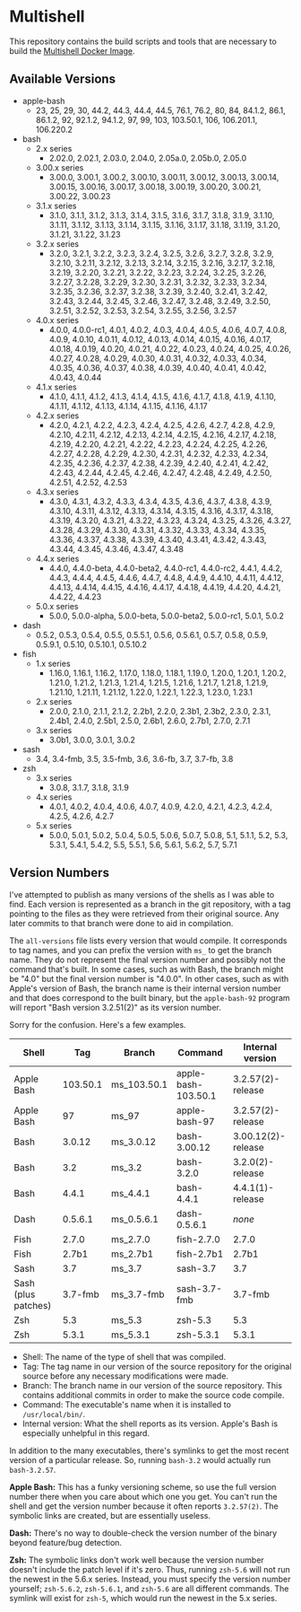 Multishell
==========

This repository contains the build scripts and tools that are necessary to build the [Multishell Docker Image](https://hub.docker.com/r/fidian/multishell/).


Available Versions
------------------

* apple-bash
    * 23, 25, 29, 30, 44.2, 44.3, 44.4, 44.5, 76.1, 76.2, 80, 84, 84.1.2, 86.1, 86.1.2, 92, 92.1.2, 94.1.2, 97, 99, 103, 103.50.1, 106, 106.201.1, 106.220.2
* bash
    * 2.x series
        * 2.02.0, 2.02.1, 2.03.0, 2.04.0, 2.05a.0, 2.05b.0, 2.05.0
    * 3.00.x series
        * 3.00.0, 3.00.1, 3.00.2, 3.00.10, 3.00.11, 3.00.12, 3.00.13, 3.00.14, 3.00.15, 3.00.16, 3.00.17, 3.00.18, 3.00.19, 3.00.20, 3.00.21, 3.00.22, 3.00.23
    * 3.1.x series
        * 3.1.0, 3.1.1, 3.1.2, 3.1.3, 3.1.4, 3.1.5, 3.1.6, 3.1.7, 3.1.8, 3.1.9, 3.1.10, 3.1.11, 3.1.12, 3.1.13, 3.1.14, 3.1.15, 3.1.16, 3.1.17, 3.1.18, 3.1.19, 3.1.20, 3.1.21, 3.1.22, 3.1.23
    * 3.2.x series
        * 3.2.0, 3.2.1, 3.2.2, 3.2.3, 3.2.4, 3.2.5, 3.2.6, 3.2.7, 3.2.8, 3.2.9, 3.2.10, 3.2.11, 3.2.12, 3.2.13, 3.2.14, 3.2.15, 3.2.16, 3.2.17, 3.2.18, 3.2.19, 3.2.20, 3.2.21, 3.2.22, 3.2.23, 3.2.24, 3.2.25, 3.2.26, 3.2.27, 3.2.28, 3.2.29, 3.2.30, 3.2.31, 3.2.32, 3.2.33, 3.2.34, 3.2.35, 3.2.36, 3.2.37, 3.2.38, 3.2.39, 3.2.40, 3.2.41, 3.2.42, 3.2.43, 3.2.44, 3.2.45, 3.2.46, 3.2.47, 3.2.48, 3.2.49, 3.2.50, 3.2.51, 3.2.52, 3.2.53, 3.2.54, 3.2.55, 3.2.56, 3.2.57
    * 4.0.x series
        * 4.0.0, 4.0.0-rc1, 4.0.1, 4.0.2, 4.0.3, 4.0.4, 4.0.5, 4.0.6, 4.0.7, 4.0.8, 4.0.9, 4.0.10, 4.0.11, 4.0.12, 4.0.13, 4.0.14, 4.0.15, 4.0.16, 4.0.17, 4.0.18, 4.0.19, 4.0.20, 4.0.21, 4.0.22, 4.0.23, 4.0.24, 4.0.25, 4.0.26, 4.0.27, 4.0.28, 4.0.29, 4.0.30, 4.0.31, 4.0.32, 4.0.33, 4.0.34, 4.0.35, 4.0.36, 4.0.37, 4.0.38, 4.0.39, 4.0.40, 4.0.41, 4.0.42, 4.0.43, 4.0.44
    * 4.1.x series
        * 4.1.0, 4.1.1, 4.1.2, 4.1.3, 4.1.4, 4.1.5, 4.1.6, 4.1.7, 4.1.8, 4.1.9, 4.1.10, 4.1.11, 4.1.12, 4.1.13, 4.1.14, 4.1.15, 4.1.16, 4.1.17
    * 4.2.x series
        * 4.2.0, 4.2.1, 4.2.2, 4.2.3, 4.2.4, 4.2.5, 4.2.6, 4.2.7, 4.2.8, 4.2.9, 4.2.10, 4.2.11, 4.2.12, 4.2.13, 4.2.14, 4.2.15, 4.2.16, 4.2.17, 4.2.18, 4.2.19, 4.2.20, 4.2.21, 4.2.22, 4.2.23, 4.2.24, 4.2.25, 4.2.26, 4.2.27, 4.2.28, 4.2.29, 4.2.30, 4.2.31, 4.2.32, 4.2.33, 4.2.34, 4.2.35, 4.2.36, 4.2.37, 4.2.38, 4.2.39, 4.2.40, 4.2.41, 4.2.42, 4.2.43, 4.2.44, 4.2.45, 4.2.46, 4.2.47, 4.2.48, 4.2.49, 4.2.50, 4.2.51, 4.2.52, 4.2.53
    * 4.3.x series
        * 4.3.0, 4.3.1, 4.3.2, 4.3.3, 4.3.4, 4.3.5, 4.3.6, 4.3.7, 4.3.8, 4.3.9, 4.3.10, 4.3.11, 4.3.12, 4.3.13, 4.3.14, 4.3.15, 4.3.16, 4.3.17, 4.3.18, 4.3.19, 4.3.20, 4.3.21, 4.3.22, 4.3.23, 4.3.24, 4.3.25, 4.3.26, 4.3.27, 4.3.28, 4.3.29, 4.3.30, 4.3.31, 4.3.32, 4.3.33, 4.3.34, 4.3.35, 4.3.36, 4.3.37, 4.3.38, 4.3.39, 4.3.40, 4.3.41, 4.3.42, 4.3.43, 4.3.44, 4.3.45, 4.3.46, 4.3.47, 4.3.48
    * 4.4.x series
        * 4.4.0, 4.4.0-beta, 4.4.0-beta2, 4.4.0-rc1, 4.4.0-rc2, 4.4.1, 4.4.2, 4.4.3, 4.4.4, 4.4.5, 4.4.6, 4.4.7, 4.4.8, 4.4.9, 4.4.10, 4.4.11, 4.4.12, 4.4.13, 4.4.14, 4.4.15, 4.4.16, 4.4.17, 4.4.18, 4.4.19, 4.4.20, 4.4.21, 4.4.22, 4.4.23
    * 5.0.x series
        * 5.0.0, 5.0.0-alpha, 5.0.0-beta, 5.0.0-beta2, 5.0.0-rc1, 5.0.1, 5.0.2
* dash
    * 0.5.2, 0.5.3, 0.5.4, 0.5.5, 0.5.5.1, 0.5.6, 0.5.6.1, 0.5.7, 0.5.8, 0.5.9, 0.5.9.1, 0.5.10, 0.5.10.1, 0.5.10.2
* fish
    * 1.x series
        * 1.16.0, 1.16.1, 1.16.2, 1.17.0, 1.18.0, 1.18.1, 1.19.0, 1.20.0, 1.20.1, 1.20.2, 1.21.0, 1.21.2, 1.21.3, 1.21.4, 1.21.5, 1.21.6, 1.21.7, 1.21.8, 1.21.9, 1.21.10, 1.21.11, 1.21.12, 1.22.0, 1.22.1, 1.22.3, 1.23.0, 1.23.1
    * 2.x series
        * 2.0.0, 2.1.0, 2.1.1, 2.1.2, 2.2b1, 2.2.0, 2.3b1, 2.3b2, 2.3.0, 2.3.1, 2.4b1, 2.4.0, 2.5b1, 2.5.0, 2.6b1, 2.6.0, 2.7b1, 2.7.0, 2.7.1
    * 3.x series
        * 3.0b1, 3.0.0, 3.0.1, 3.0.2
* sash
    * 3.4, 3.4-fmb, 3.5, 3.5-fmb, 3.6, 3.6-fb, 3.7, 3.7-fb, 3.8
* zsh
    * 3.x series
        * 3.0.8, 3.1.7, 3.1.8, 3.1.9
    * 4.x series
        * 4.0.1, 4.0.2, 4.0.4, 4.0.6, 4.0.7, 4.0.9, 4.2.0, 4.2.1, 4.2.3, 4.2.4, 4.2.5, 4.2.6, 4.2.7
    * 5.x series
        * 5.0.0, 5.0.1, 5.0.2, 5.0.4, 5.0.5, 5.0.6, 5.0.7, 5.0.8, 5.1, 5.1.1, 5.2, 5.3, 5.3.1, 5.4.1, 5.4.2, 5.5, 5.5.1, 5.6, 5.6.1, 5.6.2, 5.7, 5.7.1


Version Numbers
---------------

I've attempted to publish as many versions of the shells as I was able to find. Each version is represented as a branch in the git repository, with a tag pointing to the files as they were retrieved from their original source. Any later commits to that branch were done to aid in compilation.

The `all-versions` file lists every version that would compile. It corresponds to tag names, and you can prefix the version with `ms_` to get the branch name. They do not represent the final version number and possibly not the command that's built. In some cases, such as with Bash, the branch might be "4.0" but the final version number is "4.0.0". In other cases, such as with Apple's version of Bash, the branch name is their internal version number and that does correspond to the built binary, but the `apple-bash-92` program will report "Bash version 3.2.51(2)" as its version number.

Sorry for the confusion. Here's a few examples.

| Shell               | Tag      | Branch      | Command             | Internal version   |
|---------------------|----------|-------------|---------------------|--------------------|
| Apple Bash          | 103.50.1 | ms_103.50.1 | apple-bash-103.50.1 | 3.2.57(2)-release  |
| Apple Bash          | 97       | ms_97       | apple-bash-97       | 3.2.57(2)-release  |
| Bash                | 3.0.12   | ms_3.0.12   | bash-3.00.12        | 3.00.12(2)-release |
| Bash                | 3.2      | ms_3.2      | bash-3.2.0          | 3.2.0(2)-release   |
| Bash                | 4.4.1    | ms_4.4.1    | bash-4.4.1          | 4.4.1(1)-release   |
| Dash                | 0.5.6.1  | ms_0.5.6.1  | dash-0.5.6.1        | *none*             |
| Fish                | 2.7.0    | ms_2.7.0    | fish-2.7.0          | 2.7.0              |
| Fish                | 2.7b1    | ms_2.7b1    | fish-2.7b1          | 2.7b1              |
| Sash                | 3.7      | ms_3.7      | sash-3.7            | 3.7                |
| Sash (plus patches) | 3.7-fmb  | ms_3.7-fmb  | sash-3.7-fmb        | 3.7-fmb            |
| Zsh                 | 5.3      | ms_5.3      | zsh-5.3             | 5.3                |
| Zsh                 | 5.3.1    | ms_5.3.1    | zsh-5.3.1           | 5.3.1              |

* Shell: The name of the type of shell that was compiled.
* Tag: The tag name in our version of the source repository for the original source before any necessary modifications were made.
* Branch: The branch name in our version of the source repository. This contains additional commits in order to make the source code compile.
* Command: The executable's name when it is installed to `/usr/local/bin/`.
* Internal version: What the shell reports as its version. Apple's Bash is especially unhelpful in this regard.

In addition to the many executables, there's symlinks to get the most recent version of a particular release. So, running `bash-3.2` would actually run `bash-3.2.57`.

**Apple Bash:** This has a funky versioning scheme, so use the full version number there when you care about which one you get. You can't run the shell and get the version number because it often reports `3.2.57(2)`. The symbolic links are created, but are essentially useless.

**Dash:** There's no way to double-check the version number of the binary beyond feature/bug detection.

**Zsh:** The symbolic links don't work well because the version number doesn't include the patch level if it's zero. Thus, running `zsh-5.6` will not run the newest in the 5.6.x series. Instead, you must specify the version number yourself; `zsh-5.6.2`, `zsh-5.6.1`, and `zsh-5.6` are all different commands. The symlink will exist for `zsh-5`, which would run the newest in the 5.x series.
